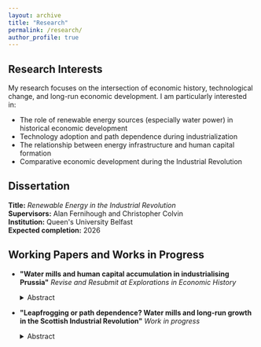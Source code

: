 ```yaml
---
layout: archive
title: "Research"
permalink: /research/
author_profile: true
---
```


## Research Interests

My research focuses on the intersection of economic history, technological change, and long-run economic development. I am particularly interested in:

- The role of renewable energy sources (especially water power) in historical economic development
- Technology adoption and path dependence during industrialization
- The relationship between energy infrastructure and human capital formation
- Comparative economic development during the Industrial Revolution

## Dissertation

**Title:** *Renewable Energy in the Industrial Revolution*  
**Supervisors:** Alan Fernihough and Christopher Colvin  
**Institution:** Queen's University Belfast  
**Expected completion:** 2026

## Working Papers and Works in Progress

<!-- You can also find my articles on <a href="{{site.author.googlescholar}}">my Google Scholar profile</a>.</div> --->

- **"Water mills and human capital accumulation in industrialising Prussia"**
  *Revise and Resubmit at Explorations in Economic History*
  <details>
  <summary>Abstract</summary>
  Did Germany's industrial rise begin with its water mills? This study examines how water mills shaped early industrial development in Prussia using historical county-level census data. I show that water-powered proto-industrialization fostered skilled artisanal human capital by the mid-nineteenth century. Unlike wind or animal-powered mills, water mills supported diverse industries, driving technological spillovers and early industrialization. Counties with more water mills saw faster population growth, though this effect declined with the adoption of coal and steam. These findings underscore water power's role in Germany's industrial rise, and suggest that water-driven industrialization was a broader European phenomenon, not unique to Britain.
  </details>

- **"Leapfrogging or path dependence? Water mills and long-run growth in the Scottish Industrial Revolution"**
  *Work in progress*
  <details>
  <summary>Abstract</summary>
  When new general-purpose technologies emerge, do incumbents get locked into obsolete infrastructure while agile entrants leapfrog them? Scotland's Industrial Revolution provides a test case. Using digitized locations of over 1,200 water mills from 1755 and parish-level data spanning 140 years, I examine whether steam power initiated a decline of water-powered regions or reinforced their advantages. The results reject leapfrogging: parishes with one additional pre-industrial mill experienced 8% greater population growth by 1891, with effects intensifying precisely when steam engines became abundant. Rather than being trapped by sunk costs, water-powered locations became centers of steam adoption and industrial diversification. Migration flows, including Irish famine refugees, concentrated in these areas.
  </details>
